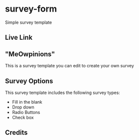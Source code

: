 # survey-form
Simple survey template

## Live Link


## "MeOwpinions"
This is a survey template you can edit to create your own survey

## Survey Options
This survey template includes the following survey types:
- Fill in the blank
- Drop down
- Radio Buttons
- Check box

## Credits


